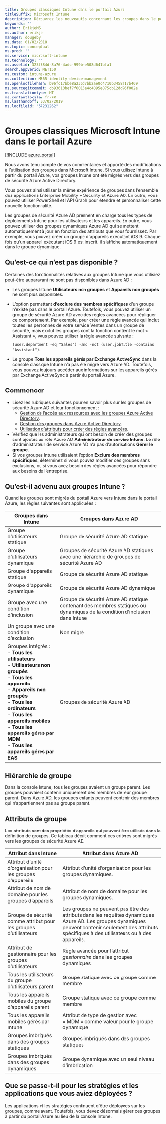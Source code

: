 ```yaml
---
title: Groupes classiques Intune dans le portail Azure
titleSuffix: Microsoft Intune
description: Découvrez les nouveautés concernant les groupes dans le portail Azure de Microsoft Intune.
keywords: ''
author: ErikjeMS
ms.author: erikje
manager: dougeby
ms.date: 01/02/2018
ms.topic: conceptual
ms.prod: ''
ms.service: microsoft-intune
ms.technology: ''
ms.assetid: 323f384d-8a76-4adc-999b-e508d641bfa1
search.appverid: MET150
ms.custom: intune-azure
ms.collection: M365-identity-device-management
ms.openlocfilehash: b96fc17bbe8a235d7bb2ae0c4710b3458a17b469
ms.sourcegitcommit: cb93613bef7f6015a4c4095e875cb12dd76f002e
ms.translationtype: HT
ms.contentlocale: fr-FR
ms.lasthandoff: 03/02/2019
ms.locfileid: "57231262"
---
```

# <a name="microsoft-intune-classic-groups-in-the-azure-portal"></a>Groupes classiques Microsoft Intune dans le portail Azure

[!INCLUDE [azure_portal](./includes/azure_portal.md)]

Nous avons tenu compte de vos commentaires et apporté des modifications à l’utilisation des groupes dans Microsoft Intune.
Si vous utilisez Intune à partir du portail Azure, vos groupes Intune ont été migrés vers des groupes de sécurité Azure Active Directory.

Vous pouvez ainsi utiliser la même expérience de groupes dans l’ensemble des applications Enterprise Mobility + Security et Azure AD. En outre, vous pouvez utiliser PowerShell et l’API Graph pour étendre et personnaliser cette nouvelle fonctionnalité.

Les groupes de sécurité Azure AD prennent en charge tous les types de déploiements Intune pour les utilisateurs et les appareils. En outre, vous pouvez utiliser des groupes dynamiques Azure AD qui se mettent automatiquement à jour en fonction des attributs que vous fournissez. Par exemple, vous pouvez créer un groupe d'appareils exécutant iOS 9. Chaque fois qu’un appareil exécutant iOS 9 est inscrit, il s’affiche automatiquement dans le groupe dynamique.

## <a name="what-is-not-available"></a>Qu’est-ce qui n’est pas disponible ?

Certaines des fonctionnalités relatives aux groupes Intune que vous utilisiez peut-être auparavant ne sont pas disponibles dans Azure AD :

- Les groupes Intune **Utilisateurs non groupés** et **Appareils non groupés** ne sont plus disponibles.
- L’option permettant **d’exclure des membres spécifiques** d’un groupe n’existe pas dans le portail Azure. Toutefois, vous pouvez utiliser un groupe de sécurité Azure AD avec des règles avancées pour répliquer ce comportement. Par exemple, pour créer une règle avancée qui inclut toutes les personnes de votre service Ventes dans un groupe de sécurité, mais exclut les groupes dont la fonction contient le mot « Assistant », vous pouvez utiliser la règle avancée suivante :

  `(user.department -eq "Sales") -and -not (user.jobTitle -contains "Assistant")`.
- Le groupe **Tous les appareils gérés par Exchange ActiveSync** dans la console classique Intune n’a pas été migré vers Azure AD. Toutefois, vous pouvez toujours accéder aux informations sur les appareils gérés par Exchange ActiveSync à partir du portail Azure.

## <a name="how-to-get-started"></a>Commencer

- Lisez les rubriques suivantes pour en savoir plus sur les groupes de sécurité Azure AD et leur fonctionnement :
    -  [Gestion de l’accès aux ressources avec les groupes Azure Active Directory](https://azure.microsoft.com/documentation/articles/active-directory-manage-groups/).
    -  [Gestion des groupes dans Azure Active Directory](https://azure.microsoft.com/documentation/articles/active-directory-accessmanagement-manage-groups/).
    -  [Utilisation d’attributs pour créer des règles avancées](https://azure.microsoft.com/documentation/articles/active-directory-accessmanagement-groups-with-advanced-rules/).
-  Vérifiez que les administrateurs qui ont besoin de créer des groupes sont ajoutés au rôle Azure AD **Administrateur de service Intune**. Le rôle d’administrateur de service Azure AD n’a pas d’autorisations **Gérer le groupe**.
-  Si vos groupes Intune utilisaient l’option **Exclure des membres spécifiques**, déterminez si vous pouvez modifier ces groupes sans exclusions, ou si vous avez besoin des règles avancées pour répondre aux besoins de l’entreprise.


## <a name="what-happened-to-intune-groups"></a>Qu’est-il advenu aux groupes Intune ?
Quand les groupes sont migrés du portail Azure vers Intune dans le portail Azure, les règles suivantes sont appliquées :

| Groupes dans Intune|Groupes dans Azure AD|
|-----------------------------------------------------------------------|-------------------------------------------------------------|
|Groupe d’utilisateurs statique|Groupe de sécurité Azure AD statique|
|Groupe d’utilisateurs dynamique|Groupes de sécurité Azure AD statiques avec une hiérarchie de groupes de sécurité Azure AD|
|Groupe d'appareils statique|Groupe de sécurité Azure AD statique|
|Groupe d'appareils dynamique|Groupe de sécurité Azure AD dynamique|
|Groupe avec une condition d’inclusion|Groupe de sécurité Azure AD statique contenant des membres statiques ou dynamiques de la condition d’inclusion dans Intune|
|Un groupe avec une condition d’exclusion|Non migré|
|Groupes intégrés :<br>- **Tous les utilisateurs**<br>- **Utilisateurs non groupés**<br>- **Tous les appareils**<br>- **Appareils non groupés**<br>- **Tous les ordinateurs**<br>- **Tous les appareils mobiles**<br>- **Tous les appareils gérés par MDM**<br>- **Tous les appareils gérés par EAS**|Groupes de sécurité Azure AD|

## <a name="group-hierarchy"></a>Hiérarchie de groupe

Dans la console Intune, tous les groupes avaient un groupe parent. Les groupes pouvaient contenir uniquement des membres de leur groupe parent. Dans Azure AD, les groupes enfants peuvent contenir des membres qui n’appartiennent pas au groupe parent.

## <a name="group-attributes"></a>Attributs de groupe
Les attributs sont des propriétés d’appareils qui peuvent être utilisés dans la définition de groupes. Ce tableau décrit comment ces critères sont migrés vers les groupes de sécurité Azure AD.

| Attribut dans Intune|Attribut dans Azure AD|
|-----------------------------------------------------------------------|-------------------------------------------------------------|
|Attribut d’unité d’organisation pour les groupes d’appareils|Attribut d’unité d’organisation pour les groupes dynamiques.|
|Attribut de nom de domaine pour les groupes d’appareils|Attribut de nom de domaine pour les groupes dynamiques.|
|Groupe de sécurité comme attribut pour les groupes d’utilisateurs|Les groupes ne peuvent pas être des attributs dans les requêtes dynamiques Azure AD. Les groupes dynamiques peuvent contenir seulement des attributs spécifiques à des utilisateurs ou à des appareils.|
|Attribut de gestionnaire pour les groupes d’utilisateurs|Règle avancée pour l’attribut *gestionnaire* dans les groupes dynamiques|
|Tous les utilisateurs du groupe d’utilisateurs parent|Groupe statique avec ce groupe comme membre|
|Tous les appareils mobiles du groupe d’appareils parent|Groupe statique avec ce groupe comme membre|
|Tous les appareils mobiles gérés par Intune|Attribut de type de gestion avec « MDM » comme valeur pour le groupe dynamique|
|Groupes imbriqués dans des groupes statiques |Groupes imbriqués dans des groupes statiques|
|Groupes imbriqués dans des groupes dynamiques|Groupe dynamique avec un seul niveau d’imbrication|

## <a name="what-happens-to-policies-and-apps-you-previously-deployed"></a>Que se passe-t-il pour les stratégies et les applications que vous aviez déployées ?

Les applications et les stratégies continuent d'être déployées sur les groupes, comme avant. Toutefois, vous devez désormais gérer ces groupes à partir du portail Azure au lieu de la console Intune.
